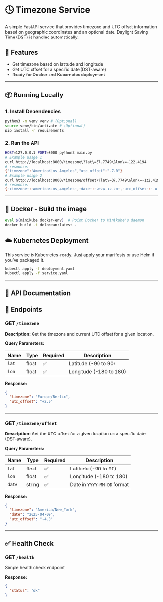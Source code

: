 # 🕓 Timezone Service

A simple FastAPI service that provides timezone and UTC offset information based on geographic coordinates and an optional date. Daylight Saving Time (DST) is handled automatically.

## 🚀 Features

- Get timezone based on latitude and longitude
- Get UTC offset for a specific date (DST-aware)
- Ready for Docker and Kubernetes deployment

---

## 📦 Running Locally

### 1. Install Dependencies

```bash
python3 -m venv venv # (Optional)
source venv/bin/activate # (Optional)
pip install -r requirements
```

### 2. Run the API

```bash
HOST=127.0.0.1 PORT=8000 python3 main.py
# Example usage 1
curl http://localhost:8000/timezone\?lat\=37.7749\&lon\=-122.4194
# response:
{"timezone":"America/Los_Angeles","utc_offset":"-7.0"}
# Example usage 2
curl http://localhost:8000/timezone/offset\?lat\=37.7749\&lon\=-122.4194\&date\=2024-12-20
# response:
{"timezone":"America/Los_Angeles","date":"2024-12-20","utc_offset":"-8.0"}
```

---

## 🐳 Docker - Build the image

```bash
eval $(minikube docker-env)  # Point Docker to Minikube's daemon
docker build -t delorean:latest .
```

## ☁️ Kubernetes Deployment

This service is Kubernetes-ready. Just apply your manifests or use Helm if you’ve packaged it.

```bash
kubectl apply -f deployment.yaml
kubectl apply -f service.yaml
```

---

## 📘 API Documentation

## 🧭 Endpoints

### GET `/timezone`

**Description:** Get the timezone and current UTC offset for a given location.

**Query Parameters:**

| Name  | Type  | Required | Description             |
| ----- | ----- | -------- | ----------------------- |
| `lat` | float | ✅       | Latitude (-90 to 90)    |
| `lon` | float | ✅       | Longitude (-180 to 180) |

**Response:**

```json
{
  "timezone": "Europe/Berlin",
  "utc_offset": "+2.0"
}
```

---

### GET `/timezone/offset`

**Description:** Get the UTC offset for a given location on a specific date (DST-aware).

**Query Parameters:**

| Name   | Type   | Required | Description                 |
| ------ | ------ | -------- | --------------------------- |
| `lat`  | float  | ✅       | Latitude (-90 to 90)        |
| `lon`  | float  | ✅       | Longitude (-180 to 180)     |
| `date` | string | ✅       | Date in `YYYY-MM-DD` format |

**Response:**

```json
{
  "timezone": "America/New_York",
  "date": "2025-04-09",
  "utc_offset": "-4.0"
}
```

---

## ✅ Health Check

### GET `/health`

Simple health check endpoint.

**Response:**

```json
{
  "status": "ok"
}
```
